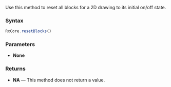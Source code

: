 Use this method to reset all blocks for a 2D drawing to its initial on/off state.

### Syntax

```typescript
RxCore.resetBlocks()
```

### Parameters

- **None**

### Returns

- **NA** — This method does not return a value.